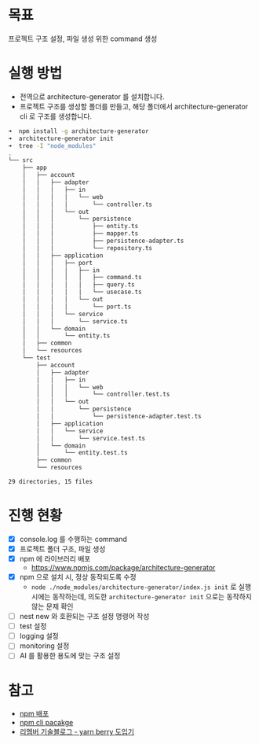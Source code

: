 # 목표

프로젝트 구조 설정, 파일 생성 위한 command 생성

# 실행 방법

- 전역으로 architecture-generator 를 설치합니다.
- 프로젝트 구조를 생성할 폴더를 만들고, 해당 폴더에서 architecture-generator cli 로 구조를 생성합니다.

```sh
➜  npm install -g architecture-generator
➜  architecture-generator init
➜  tree -I "node_modules"
.
└── src
    ├── app
    │   ├── account
    │   │   ├── adapter
    │   │   │   ├── in
    │   │   │   │   └── web
    │   │   │   │       └── controller.ts
    │   │   │   └── out
    │   │   │       └── persistence
    │   │   │           ├── entity.ts
    │   │   │           ├── mapper.ts
    │   │   │           ├── persistence-adapter.ts
    │   │   │           └── repository.ts
    │   │   ├── application
    │   │   │   ├── port
    │   │   │   │   ├── in
    │   │   │   │   │   ├── command.ts
    │   │   │   │   │   ├── query.ts
    │   │   │   │   │   └── usecase.ts
    │   │   │   │   └── out
    │   │   │   │       └── port.ts
    │   │   │   └── service
    │   │   │       └── service.ts
    │   │   └── domain
    │   │       └── entity.ts
    │   ├── common
    │   └── resources
    └── test
        ├── account
        │   ├── adapter
        │   │   ├── in
        │   │   │   └── web
        │   │   │       └── controller.test.ts
        │   │   └── out
        │   │       └── persistence
        │   │           └── persistence-adapter.test.ts
        │   ├── application
        │   │   └── service
        │   │       └── service.test.ts
        │   └── domain
        │       └── entity.test.ts
        ├── common
        └── resources

29 directories, 15 files
```

# 진행 현황

- [x] console.log 를 수행하는 command
- [x] 프로젝트 폴더 구조, 파일 생성
- [x] npm 에 라이브러리 배포
  - https://www.npmjs.com/package/architecture-generator
- [x] npm 으로 설치 시, 정상 동작되도록 수정
  - `node ./node_modules/architecture-generator/index.js init` 로 실행시에는 동작하는데, 의도한 `architecture-generator init` 으로는 동작하지 않는 문제 확인
- [ ] nest new 와 호환되는 구조 설정 명령어 작성
- [ ] test 설정
- [ ] logging 설정
- [ ] monitoring 설정
- [ ] AI 를 활용한 용도에 맞는 구조 설정

# 참고

- [npm 배포](https://www.freecodecamp.org/news/how-to-create-and-publish-your-first-npm-package/)
- [npm cli pacakge](https://blog.npmjs.org/post/118810260230/building-a-simple-command-line-tool-with-npm.html)
- [리멤버 기술블로그 - yarn berry 도입기](https://blog.dramancompany.com/2023/02/%EB%A6%AC%EB%A9%A4%EB%B2%84-%EC%9B%B9-%EC%84%9C%EB%B9%84%EC%8A%A4-%EC%A2%8C%EC%B6%A9%EC%9A%B0%EB%8F%8C-yarn-berry-%EB%8F%84%EC%9E%85%EA%B8%B0/)
